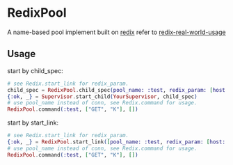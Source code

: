 # RedixPool
A name-based pool implement built on [redix](https://github.com/whatyouhide/redix) refer to [redix-real-world-usage](https://hexdocs.pm/redix/real-world-usage.html)

## Usage
start by child_spec:
```elixir
# see Redix.start_link for redix_param.
child_spec = RedixPool.child_spec(pool_name: :test, redix_param: [host: "127.0.0.1"])
{:ok, _} = Supervisor.start_child(YourSupervisor, child_spec)
# use pool_name instead of conn, see Redix.command for usage.
RedixPool.command(:test, ["GET", "K"], [])
```

start by start_link:
```elixir
# see Redix.start_link for redix_param.
{:ok, _} = RedixPool.start_link([pool_name: :test, redix_param: [host: "127.0.0.1"]])
# use pool_name instead of conn, see Redix.command for usage.
RedixPool.command(:test, ["GET", "K"], [])
```

